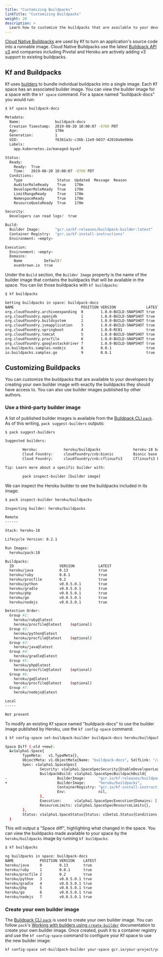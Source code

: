 ```yaml
---
title: "Customizing Buildpacks"
linkTitle: "Customizing Buildpacks"
weight: 20 
description: >
  Learn how to customize the buildpacks that are available to your developers.
---
```


[cnb]: https://buildpacks.io
[api]: https://github.com/buildpack/spec
[Cloud Native Buildpacks][cnb] are used by Kf to turn an application's source code into a runnable image. Cloud Native Buildpacks use the latest [Buildpack API v3][api] and companies including Pivotal and Heroku are actively adding v3 support to existing buildpacks.

## Kf and Buildpacks
[builders]: https://buildpacks.io/docs/using-pack/working-with-builders/
Kf uses [builders][builders] to bundle individual buildpacks into a single
image. Each Kf space has an associated builder image. You can view the builder image for a
space with the `kf space` command. For a space named "buildpack-docs" you would
run:

```sh
$ kf space buildpack-docs

Metadata:
  Name:                buildpack-docs
  Creation Timestamp:  2019-08-20 10:00:07 -0700 PDT
  Age:                 170m
  Generation:          1
  UID:                 f6361a3c-c36b-11e9-b037-42010a8e00de
  Labels:
    app.kubernetes.io/managed-by=kf

Status:
  Ready:
    Ready:  True
    Time:   2019-08-20 10:00:07 -0700 PDT
  Conditions:
    Type                Status  Updated  Message  Reason
    AuditorRoleReady    True    170m
    DeveloperRoleReady  True    170m
    LimitRangeReady     True    170m
    NamespaceReady      True    170m
    ResourceQuotaReady  True    170m

Security:
  Developers can read logs?  true

Build:
  Builder Image:       "gcr.io/kf-releases/buildpack-builder:latest"
  Container Registry:  "gcr.io/kf-install-instructions"
  Environment: <empty>

Execution:
  Environment: <empty>
  Domains:
    Name          Default?
    evanbrown.io  true
```

Under the `Build` section, the `Builder Image` property is the name of the builder image that contains the buildpacks that will be available in the space. You can list those buildpacks with `kf buildpacks`:

```sh
$ kf buildpacks

Getting buildpacks in space: buildpack-docs
NAME                               POSITION VERSION              LATEST
org.cloudfoundry.archiveexpanding  0        1.0.0-BUILD-SNAPSHOT true
org.cloudfoundry.openjdk           1        1.0.0-BUILD-SNAPSHOT true
org.cloudfoundry.buildsystem       2        1.0.0-BUILD-SNAPSHOT true
org.cloudfoundry.jvmapplication    3        1.0.0-BUILD-SNAPSHOT true
org.cloudfoundry.springboot        4        1.0.0-RC01           true
org.cloudfoundry.tomcat            5        1.0.0-BUILD-SNAPSHOT true
org.cloudfoundry.procfile          6        1.0.0-BUILD-SNAPSHOT true
org.cloudfoundry.googlestackdriver 7        1.0.0-BUILD-SNAPSHOT true
io.buildpacks.samples.nodejs       8        0.0.1                true
io.buildpacks.samples.go           9        0.0.1                true
```

## Customizing Buildpacks
You can customize the buildpacks that are available to your developers by creating your own builder image with exactly the buildpacks they should have access to. You can also use builder images published by other authors.

### Use a third-party builder image
[pack]: https://buildpacks.io/docs/install-pack/
A list of published builder images is available from the [Buildpack CLI `pack`][pack]. As of this writing, `pack suggest-builders` outputs:

```sh
$ pack suggest-builders

Suggested builders:

        Heroku:            heroku/buildpacks               heroku-18 base image with official Heroku buildpacks        
        Cloud Foundry:     cloudfoundry/cnb:bionic         Bionic base image; run `pack inspect-builder <builder>` to see the supported buildpacks
        Cloud Foundry:     cloudfoundry/cnb:cflinuxfs3     Cflinuxfs3 base image; run `pack inspect-builder <builder>` to see the supported buildpacks

Tip: Learn more about a specific builder with:

        pack inspect-builder [builder image]
```

We can inspect the Heroku builder to see the buildpacks included in its image:

```sh
$ pack inspect-builder heroku/buildpacks

Inspecting builder: heroku/buildpacks

Remote
------

Stack: heroku-18

Lifecycle Version: 0.2.1

Run Images:
  heroku/pack:18

Buildpacks:
  ID                     VERSION           LATEST
  heroku/java            0.13              true
  heroku/ruby            0.0.1             true
  heroku/procfile        0.2               true
  heroku/python          v0.0.5.0.1        true
  heroku/gradle          v0.0.5.0.1        true
  heroku/php             v0.0.5.0.1        true
  heroku/go              v0.0.5.0.1        true
  heroku/nodejs          v0.0.5.0.1        true

Detection Order:
  Group #1:
    heroku/ruby@latest
    heroku/procfile@latest    (optional)
  Group #2:
    heroku/python@latest
    heroku/procfile@latest    (optional)
  Group #3:
    heroku/java@latest
  Group #4:
    heroku/gradle@latest
  Group #5:
    heroku/php@latest
    heroku/procfile@latest    (optional)
  Group #6:
    heroku/go@latest
    heroku/procfile@latest    (optional)
  Group #7:
    heroku/nodejs@latest

Local
-----

Not present
```

To modify an existing Kf space named "buildpack-docs" to use the builder image published by Heroku, use the `kf config-space` command:

```sh
$ kf config-space set-buildpack-builder buildpack-docs heroku/buildpacks

Space Diff (-old +new):
  &v1alpha1.Space{
        TypeMeta:   v1.TypeMeta{},
        ObjectMeta: v1.ObjectMeta{Name: "buildpack-docs", SelfLink: "/apis/kf.dev/v1alpha1/spaces/buildpack-docs", UID: "f6361a3c-c36b-11e9-b037-42010a8e00de", ResourceVersion: "969896", Generation: 1, CreationTimestamp: v1.Time{Time: s"2019-08-20 10:00:07 -0700 PDT"}, Labels: map[string]string{"app.kubernetes.io/managed-by": "kf"}},
        Spec: v1alpha1.SpaceSpec{
                Security: v1alpha1.SpaceSpecSecurity{EnableDeveloperLogsAccess: true},
                BuildpackBuild: v1alpha1.SpaceSpecBuildpackBuild{
-                       BuilderImage:      "gcr.io/kf-releases/buildpack-builder:latest",
+                       BuilderImage:      "heroku/buildpacks",
                        ContainerRegistry: "gcr.io/kf-install-instructions",
                        Env:               nil,
                },
                Execution:      v1alpha1.SpaceSpecExecution{Domains: []v1alpha1.SpaceDomain{{Domain: "evanbrown.io", Default: true}}},
                ResourceLimits: v1alpha1.SpaceSpecResourceLimits{},
        },
        Status: v1alpha1.SpaceStatus{Status: v1beta1.Status{Conditions: v1beta1.Conditions{{Type: "AuditorRoleReady", Status: "True", LastTransitionTime: apis.VolatileTime{Inner: v1.Time{Time: s"2019-08-20 10:00:07 -0700 PDT"}}}, {Type: "DeveloperRoleReady", Status: "True", LastTransitionTime: apis.VolatileTime{Inner: v1.Time{Time: s"2019-08-20 10:00:07 -0700 PDT"}}}, {Type: "LimitRangeReady", Status: "True", LastTransitionTime: apis.VolatileTime{Inner: v1.Time{Time: s"2019-08-20 10:00:07 -0700 PDT"}}}, {Type: "NamespaceReady", Status: "True", LastTransitionTime: apis.VolatileTime{Inner: v1.Time{Time: s"2019-08-20 10:00:07 -0700 PDT"}}}, {Type: "Ready", Status: "True", LastTransitionTime: apis.VolatileTime{Inner: v1.Time{Time: s"2019-08-20 10:00:07 -0700 PDT"}}}, {Type: "ResourceQuotaReady", Status: "True", LastTransitionTime: apis.VolatileTime{Inner: v1.Time{Time: s"2019-08-20 10:00:07 -0700 PDT"}}}}}},
  }
```

This will output a "Space diff", highlighting what changed in the space. You can view the buildpacks made available to your space by the `heroku/buildpacks` image by running `kf buildpacks`:

```sh
$ kf buildpacks

ng buildpacks in space: buildpack-docs
NAME            POSITION VERSION    LATEST
heroku/java     0        0.13       true
heroku/ruby     1        0.0.1      true
heroku/procfile 2        0.2        true
heroku/python   3        v0.0.5.0.1 true
heroku/gradle   4        v0.0.5.0.1 true
heroku/php      5        v0.0.5.0.1 true
heroku/go       6        v0.0.5.0.1 true
heroku/nodejs   7        v0.0.5.0.1 true
```

### Create your own builder image
[create-builder]: https://buildpacks.io/docs/using-pack/working-with-builders/
The [Buildpack CLI `pack`][pack] is used to create your own builder image. You can follow `pack`'s [Working with builders using `create-builder`][create-builder] documentation to create your own builder image. Once created, push it to a container registry and use the `kf config-space` command to configure your Kf space to use the new builder image:

```sh
kf config-space set-buildpack-builder your-space gcr.io/your-project/your-builder
```

